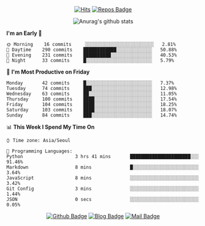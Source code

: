 
<div align=center>

[![Hits](https://hits.seeyoufarm.com/api/count/incr/badge.svg?url=https%3A%2F%2Fgithub.com/sangm1n)](https://hits.seeyoufarm.com) 
[![Repos Badge](https://badges.pufler.dev/repos/sangm1n)](https://badges.pufler.dev)


![Anurag's github stats](https://github-readme-stats.vercel.app/api?username=sangm1n&show_icons=true&theme=highcontrast)

</div>

<!--START_SECTION:waka-->
**I'm an Early 🐤** 

```text
🌞 Morning    16 commits     ░░░░░░░░░░░░░░░░░░░░░░░░░   2.81% 
🌆 Daytime    290 commits    ████████████░░░░░░░░░░░░░   50.88% 
🌃 Evening    231 commits    ██████████░░░░░░░░░░░░░░░   40.53% 
🌙 Night      33 commits     █░░░░░░░░░░░░░░░░░░░░░░░░   5.79%

```
📅 **I'm Most Productive on Friday** 

```text
Monday       42 commits     █░░░░░░░░░░░░░░░░░░░░░░░░   7.37% 
Tuesday      74 commits     ███░░░░░░░░░░░░░░░░░░░░░░   12.98% 
Wednesday    63 commits     ██░░░░░░░░░░░░░░░░░░░░░░░   11.05% 
Thursday     100 commits    ████░░░░░░░░░░░░░░░░░░░░░   17.54% 
Friday       104 commits    ████░░░░░░░░░░░░░░░░░░░░░   18.25% 
Saturday     103 commits    ████░░░░░░░░░░░░░░░░░░░░░   18.07% 
Sunday       84 commits     ███░░░░░░░░░░░░░░░░░░░░░░   14.74%

```


📊 **This Week I Spend My Time On** 

```text
⌚︎ Time zone: Asia/Seoul

💬 Programming Languages: 
Python                   3 hrs 41 mins       ██████████████████████░░░   91.46% 
Markdown                 8 mins              █░░░░░░░░░░░░░░░░░░░░░░░░   3.64% 
JavaScript               8 mins              ░░░░░░░░░░░░░░░░░░░░░░░░░   3.42% 
Git Config               3 mins              ░░░░░░░░░░░░░░░░░░░░░░░░░   1.44% 
JSON                     0 secs              ░░░░░░░░░░░░░░░░░░░░░░░░░   0.05%

```


<!--END_SECTION:waka-->
 
<div align=center>
  
[![Github Badge](http://img.shields.io/badge/-github-black?style=flat-square&logo=github&logoColor=white&link=https:https://github.com/sangm1n/)](https://github.com/sangm1n/)
[![Blog Badge](http://img.shields.io/badge/-devlog-00C7B7?style=flat-square&logo=Netlify&logoColor=white&link=https:https://sangminlog.netlify.app/)](https://sangminlog.netlify.app/)
[![Mail Badge](http://img.shields.io/badge/-mail-D14836?style=flat-square&logo=Gmail&logoColor=white&link=mailto:dltkd96als@naver.com)](mailto:dltkd96als@naver.com/)

</div>

<!--
**sangm1n/sangm1n** is a ✨ _special_ ✨ repository because its `README.md` (this file) appears on your GitHub profile.

Here are some ideas to get you started:

- 🔭 I’m currently working on ...
- 🌱 I’m currently learning ...
- 👯 I’m looking to collaborate on ...
- 🤔 I’m looking for help with ...
- 💬 Ask me about ...
- 📫 How to reach me: ...
- 😄 Pronouns: ...
- ⚡ Fun fact: ...

https://shields.io/
-->
